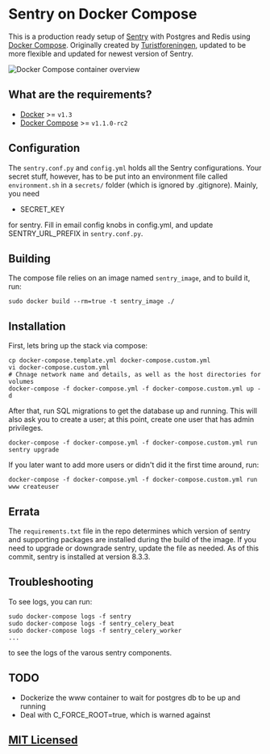 # Sentry on Docker Compose

This is a production ready setup of
[Sentry](https://github.com/getsentry/sentry) with Postgres and Redis using
[Docker Compose](https://github.com/docker/fig). Originally created by [Turistforeningen](https://github.com/Turistforeningen/sentry), updated to be more flexible and updated for newest version of Sentry.

![Docker Compose container overview](https://docs.google.com/drawings/d/1OB0R9QUec7hytx73EYHJcmLzj2m6bMNWnNv-nePAg24/pub?w=766&h=216)

## What are the requirements?

* [Docker](https://github.com/docker/docker) >= `v1.3`
* [Docker Compose](https://github.com/docker/fig) >= `v1.1.0-rc2`


## Configuration

The `sentry.conf.py` and `config.yml` holds all the Sentry configurations. Your secret stuff, however, has to be put into an environment file called `environment.sh` in a `secrets/` folder (which is ignored by .gitignore). Mainly, you need

* SECRET_KEY

for sentry. Fill in email config knobs in config.yml, and update SENTRY_URL_PREFIX in `sentry.conf.py`.


## Building

The compose file relies on an image named `sentry_image`, and to build it, run:

```
sudo docker build --rm=true -t sentry_image ./
```


## Installation

First, lets bring up the stack via compose:

```
cp docker-compose.template.yml docker-compose.custom.yml
vi docker-compose.custom.yml
# Chnage network name and details, as well as the host directories for volumes
docker-compose -f docker-compose.yml -f docker-compose.custom.yml up -d
```

After that, run SQL migrations to get the database up and running. This will also ask you to create a user; at this point, create one user that has admin privileges.

```
docker-compose -f docker-compose.yml -f docker-compose.custom.yml run sentry upgrade
```

If you later want to add more users or didn't did it the first time around, run:

```
docker-compose -f docker-compose.yml -f docker-compose.custom.yml run www createuser
```

## Errata

The `requirements.txt` file in the repo determines which version of sentry and supporting packages are installed during the build of the image. If you need to upgrade or downgrade sentry, update the file as needed. As of this commit, sentry is installed at version 8.3.3.


## Troubleshooting

To see logs, you can run:

```
sudo docker-compose logs -f sentry
sudo docker-compose logs -f sentry_celery_beat
sudo docker-compose logs -f sentry_celery_worker
...
```

to see the logs of the varous sentry components.


## TODO

* Dockerize the www container to wait for postgres db to be up and running
* Deal with C_FORCE_ROOT=true, which is warned against

## [MIT Licensed](https://github.com/Turistforeningen/sentry/blob/master/LICENSE)

